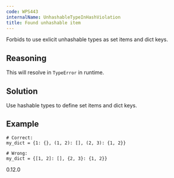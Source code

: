 ```yaml
---
code: WPS443
internalName: UnhashableTypeInHashViolation
title: Found unhashable item
---
```


Forbids to use exlicit unhashable types as set items and dict keys.

## Reasoning
This will resolve in `TypeError` in runtime.

## Solution
Use hashable types to define set items and dict keys.

## Example

    # Correct:
    my_dict = {1: {}, (1, 2): [], (2, 3): {1, 2}}
    
    # Wrong:
    my_dict = {[1, 2]: [], {2, 3}: {1, 2}}

<div class="versionadded">

0.12.0

</div>